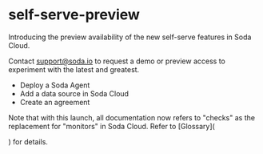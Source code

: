 # self-serve-preview

Introducing the preview availability of the new self-serve features in Soda Cloud.

Contact [support@soda.io](mailto:support@soda.io) to request a demo or preview access to experiment with the latest and greatest.

* Deploy a Soda Agent
* Add a data source in Soda Cloud
* Create an agreement

Note that with this launch, all documentation now refers to "checks" as the replacement for "monitors" in Soda Cloud. Refer to \[Glossary]\(

) for details.

